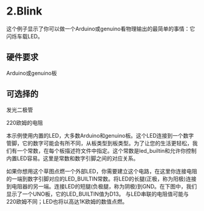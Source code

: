 # 2.Blink

这个例子显示了你可以做一个Arduino或genuino看物理输出的最简单的事情：它闪烁车载LED。

## 硬件要求

Arduino或genuino板

## 可选择的

发光二极管

220欧姆的电阻

本示例使用内置的LED，大多数Arduino和genuino板。这个LED连接到一个数字管脚，它的数字可能会有所不同，从板类型到板类型。为了让您的生活更轻松，我们有一个常数，在每个板描述符文件中指定。这个常数是led\_builtin和允许你控制内置LED容易。这里是常数和数字引脚之间的对应关系。

如果你想用这个草图点燃一个外部LED，你需要建立这个电路，在这里你连接电阻的一端到数字引脚对应的LED\_BUILTIN常数。将LED的长腿\(正极，称为阳极\)连接到电阻器的另一端。连接LED的短腿\(负极腿，称为阴极\)到GND。在下图中，我们显示了一个UNO板，它的LED\_BUILTIN值为D13。 与LED串联的电阻值可能与220欧姆不同；LED也将以高达1K欧姆的数值点燃。

